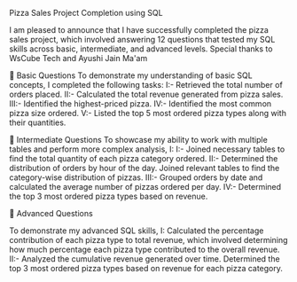 Pizza Sales Project Completion using SQL

I am pleased to announce that I have successfully completed the pizza sales project, which involved answering 12 questions that tested my SQL skills across basic, intermediate, and advanced levels. Special thanks to WsCube Tech and Ayushi Jain Ma'am

📝 Basic Questions To demonstrate my understanding of basic SQL concepts, I completed the following tasks: I:- Retrieved the total number of orders placed. II:- Calculated the total revenue generated from pizza sales. III:- Identified the highest-priced pizza. IV:- Identified the most common pizza size ordered. V:- Listed the top 5 most ordered pizza types along with their quantities.

📝 Intermediate Questions To showcase my ability to work with multiple tables and perform more complex analysis, I: I:- Joined necessary tables to find the total quantity of each pizza category ordered. II:- Determined the distribution of orders by hour of the day. Joined relevant tables to find the category-wise distribution of pizzas. III:- Grouped orders by date and calculated the average number of pizzas ordered per day. IV:- Determined the top 3 most ordered pizza types based on revenue.

📝 Advanced Questions

To demonstrate my advanced SQL skills, I: Calculated the percentage contribution of each pizza type to total revenue, which involved determining how much percentage each pizza type contributed to the overall revenue. II:- Analyzed the cumulative revenue generated over time. Determined the top 3 most ordered pizza types based on revenue for each pizza category.
